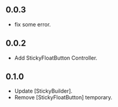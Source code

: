 ## 0.0.3

* fix some error.

## 0.0.2

* Add StickyFloatButton Controller.

## 0.1.0

* Update [StickyBuilder].
* Remove [StickyFloatButton] temporary.
